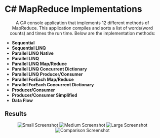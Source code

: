 # C# MapReduce Implementations
<p align="center">
A C# console application that implements 12 different methods of MapReduce.
This application compiles and sorts a list of words(word counts) and times the run time.
Below are the implementation methods:<ul>
<li><b>Sequential</b></li>
<li><b>Sequential LINQ</b></li>
<li><b>Parallel LINQ Native</b></li>
<li><b>Parallel LINQ</b></li>
<li><b>Parallel LINQ Map/Reduce</b></li>
<li><b>Parallel LINQ Concurrent Dictionary</b></li>
<li><b>Parallel LINQ Producer/Consumer</b></li>
<li><b>Parallel ForEach Map/Reduce</b></li>
<li><b>Parallel ForEach Concurrent Dictionary</b></li>
<li><b>Producer/Consumer</b></li>
<li><b>Producer/Consumer Simplified</b></li>
<li><b>Data Flow</b></li>
</ul>
</p>

<h3><b><big>Results</big></b></h3>

<p align="center">
<img src="" title="Small Screenshot" />

<img src="" title="Medium Screenshot" />

<img src="" title="Large Screenshot" />

<img src="" title="Comparison Screenshot" />
</p>
